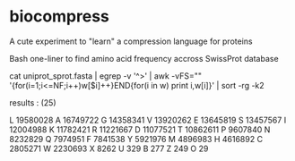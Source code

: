 # biocompress

A cute experiment to "learn" a compression language for proteins

Bash one-liner to find amino acid frequency accross SwissProt database

cat uniprot_sprot.fasta | egrep -v '^>' | awk -vFS="" '{for(i=1;i<=NF;i++)w[$i]++}END{for(i in w) print i,w[i]}' | sort -rg -k2

results : (25) 


L 19580028
A 16749722
G 14358341
V 13920262
E 13645819
S 13457567
I 12004988
K 11782421
R 11221667
D 11077521
T 10862611
P 9607840
N 8232829
Q 7974951
F 7841538
Y 5921976
M 4896983
H 4616892
C 2805271
W 2230693
X 8262
U 329
B 277
Z 249
O 29

